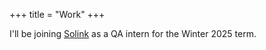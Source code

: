 +++
title = "Work"
+++

I'll be joining [Solink](https://solink.com/) as a QA intern for the Winter 2025 term.
